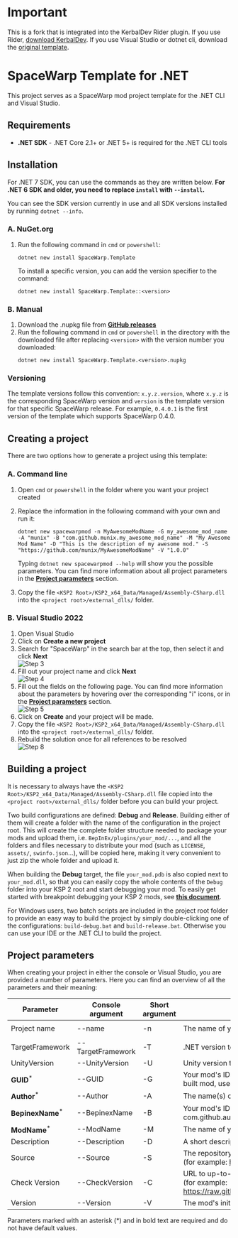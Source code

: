 # Important
This is a fork that is integrated into the KerbalDev Rider plugin. If you use Rider, [download KerbalDev](https://github.com/arthomnix/KerbalDev/releases/latest). If you use Visual Studio or dotnet cli, download the [original template](https://github.com/jan-bures/SpaceWarp.Template).

# SpaceWarp Template for .NET
This project serves as a SpaceWarp mod project template for the .NET CLI and Visual Studio.

## Requirements
- **.NET SDK** - .NET Core 2.1+ or .NET 5+ is required for the .NET CLI tools

## Installation

For .NET 7 SDK, you can use the commands as they are written below. **For .NET 6 SDK and older,
you need to replace `install` with `--install`.**

You can see the SDK version currently in use and all SDK versions
installed by running `dotnet --info`.

### A. NuGet.org
1. Run the following command in `cmd` or `powershell`:
    ```console
    dotnet new install SpaceWarp.Template
    ```
    To install a specific version, you can add the version specifier to the command:
    ```console
    dotnet new install SpaceWarp.Template::<version>
    ```

### B. Manual
1. Download the .nupkg file from **[GitHub releases](https://github.com/jan-bures/SpaceWarp.Template/releases)**
2. Run the following command in `cmd` or `powershell` in the directory with the downloaded file after replacing `<version>`
with the version number you downloaded:
    ```console
    dotnet new install SpaceWarp.Template.<version>.nupkg
    ```  

### Versioning
The template versions follow this convention: `x.y.z.version`, where `x.y.z` is the corresponding SpaceWarp version
and `version` is the template version for that specific SpaceWarp release. For example, `0.4.0.1` is the first version
of the template which supports SpaceWarp 0.4.0.

## Creating a project
There are two options how to generate a project using this template:

### A. Command line
1. Open `cmd` or `powershell` in the folder where you want your project created
2. Replace the information in the following command with your own and run it:  
    ```console
    dotnet new spacewarpmod -n MyAwesomeModName -G my_awesome_mod_name -A "munix" -B "com.github.munix.my_awesome_mod_name" -M "My Awesome Mod Name" -D "This is the description of my awesome mod." -S "https://github.com/munix/MyAwesomeModName" -V "1.0.0"
    ```
    Typing `dotnet new spacewarpmod --help` will show you the possible parameters. You can find more information 
    about all project parameters in the **[Project parameters](#project-parameters)** section.  

3. Copy the file `<KSP2 Root>/KSP2_x64_Data/Managed/Assembly-CSharp.dll` into the `<project root>/external_dlls/` folder.

### B. Visual Studio 2022
1. Open Visual Studio
2. Click on **Create a new project**
3. Search for "SpaceWarp" in the search bar at the top, then select it and click **Next**  
![Step 3](https://i.imgur.com/8lsJOpN.png)
4. Fill out your project name and click **Next**  
![Step 4](https://i.imgur.com/itHtr8H.png)
5. Fill out the fields on the following page. You can find more information about the parameters by hovering
over the corresponding "i" icons, or in the **[Project parameters](#project-parameters)** section.  
![Step 5](https://i.imgur.com/g5mkGSp.png)  
6. Click on **Create** and your project will be made.
7. Copy the file `<KSP2 Root>/KSP2_x64_Data/Managed/Assembly-CSharp.dll` into the `<project root>/external_dlls/` folder.
8. Rebuild the solution once for all references to be resolved  
![Step 8](https://i.imgur.com/MeBZBbD.png)

## Building a project
It is necessary to always have the `<KSP2 Root>/KSP2_x64_Data/Managed/Assembly-CSharp.dll` file copied into the
`<project root>/external_dlls/` folder before you can build your project.

Two build configurations are defined: **Debug** and **Release**. Building either of them will create a folder
with the name of the configuration in the project root. This will create the complete folder structure needed
to package your mods and upload them, i.e. `BepInEx/plugins/your_mod/...`, and all the folders and files necessary
to distribute your mod (such as `LICENSE`, `assets/`, `swinfo.json`...), will be copied here, making it very convenient
to just zip the whole folder and upload it.

When building the **Debug** target, the file `your_mod.pdb` is also copied next to `your_mod.dll`, so that you can
easily copy the whole contents of the `Debug` folder into your KSP 2 root and start debugging your mod.
To easily get started with breakpoint debugging your KSP 2 mods, see **[this document](https://gist.github.com/gotmachine/d973adcb9ae413386291170fa346d043)**.

For Windows users, two batch scripts are included in the project root folder to provide an easy way to build the project
by simply double-clicking one of the configurations: `build-debug.bat` and `build-release.bat`. Otherwise you can use
your IDE or the .NET CLI to build the project.

## Project parameters
When creating your project in either the console or Visual Studio, you are provided a number of parameters.
Here you can find an overview of all the parameters and their meaning:

| Parameter                   | Console argument  | Short argument | Description                                                                                                                         | Default value              |
|-----------------------------|-------------------|----------------|-------------------------------------------------------------------------------------------------------------------------------------|----------------------------|
| Project name                | --name            | -n             | The name of your project in PascalCase                                                                                              | `<current directory name>` |
| TargetFramework             | --TargetFramework | -T             | .NET version to target, default value is set for KSP 2                                                                              | `.netstandard2.0`          |
| UnityVersion                | --UnityVersion    | -U             | Unity version to target, default value is set for KSP 2                                                                             | `2020.3.33`                |
| **GUID**<sup>*</sup>        | --GUID            | -G             | Your mod's ID which serves as the folder and .dll name of your built mod, used by SpaceWarp                                         | -                          |
| **Author**<sup>*</sup>      | --Author          | -A             | The name(s) of the mod's author(s)                                                                                                  | -                          |
| **BepinexName**<sup>*</sup> | --BepinexName     | -B             | Your mod's ID in domain syntax, for example: com.github.author.modname, used by BepInEx                                             | -                          |
| **ModName**<sup>*</sup>     | --ModName         | -M             | The name of your mod                                                                                                                | -                          |
| Description                 | --Description     | -D             | A short description of your mod                                                                                                     | `""` _(empty)_             |
| Source                      | --Source          | -S             | The repository or download location of the mod's source code<br>(for example: https://github.com/author/mod)                        | `""` _(empty)_             |
| Check Version               | --CheckVersion    | -C             | URL to up-to-date swinfo.json for version checking<br> (for example: https://raw.githubusercontent.com/author/mod/main/swinfo.json) | `""` _(empty)_             |
| Version                     | --Version         | -V             | The mod's initial version                                                                                                           | `1.0.0`                    |

Parameters marked with an asterisk (*) and in bold text are required and do not have default values.
